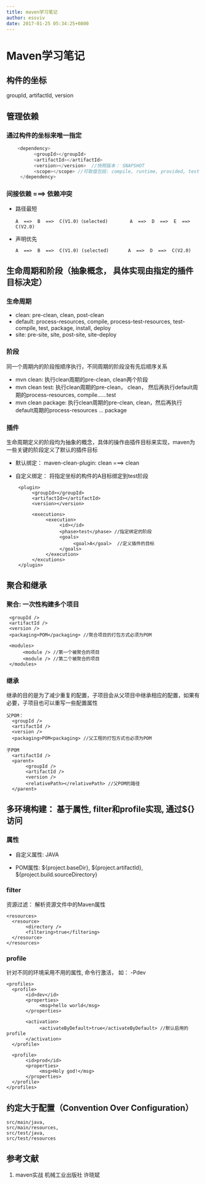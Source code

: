 ```yaml
---
title: maven学习笔记
author: essviv
date: 2017-01-25 05:34:25+0800
---
```


# Maven学习笔记

## 构件的坐标

groupId, artifactId, version

## 管理依赖 
    
### 通过构件的坐标来唯一指定

````java
	<dependency>
          <groupId></groupId>
          <artifactId></artifactId>
          <version></version>  //快照版本： SNAPSHOT
          <scope></scope> //可取值包括: compile, runtime, provided, test, system(不常用)
     </dependency>
````

### 间接依赖 ===> 依赖冲突

* 路径最短
	````     
	A  ==>  B  ==>  C(V1.0)（selected)        A  ==>  D  ==>  E  ==> C(V2.0)
	````
* 声明优先
	````
	A  ==>  B  ==>  C(V1.0) (selected)       A  ==>  D  ==>  C(V2.0)
	````

## 生命周期和阶段（抽象概念， 具体实现由指定的插件目标决定）
     
### 生命周期
* clean: pre-clean, clean, post-clean
* default: process-resources, compile, process-test-resources, test-compile, test, package, install, deploy
* site: pre-site, site, post-site, site-deploy

### 阶段
 
同一个周期内的阶段按顺序执行，不同周期的阶段没有先后顺序关系

* mvn clean: 执行clean周期的pre-clean, clean两个阶段
* mvn clean test: 执行clean周期的pre-clean， clean， 然后再执行default周期的process-resources, compile……test
* mvn clean package:  执行clean周期的pre-clean, clean，然后再执行default周期的process-resources ... package

### 插件

生命周期定义的阶段均为抽象的概念，具体的操作由插件目标来实现，maven为一些关键的阶段定义了默认的插件目标

* 默认绑定： maven-clean-plugin: clean  ===> clean

* 自定义绑定： 将指定坐标的构件的A目标绑定到test阶段

	````
	 <plugin>
	      <groupId></groupId>
	      <artifactId></artifactId>
	      <version></version>
	      
	      <executions>
	           <execution>
	                <id></id>
	                <phase>test</phase> //指定绑定的阶段
	                <goals>
	                     <goal>A</goal>  //定义插件的目标
	                </goals>
	           </execution>
	      </excutions>
	 </plugin>
	````

## 聚合和继承
     
### 聚合: 一次性构建多个项目
     
````
 <groupId />
 <artifactId />
 <version />
 <packaging>POM</packaging> //聚合项目的打包方式必须为POM
 
 <modules>
      <module /> //第一个被聚合的项目
      <module /> //第二个被聚合的项目
 </modules>
````

### 继承

继承的目的是为了减少重复的配置，子项目会从父项目中继承相应的配置，如果有必要，子项目也可以重写一些配置属性

```
父POM：
  <groupId />
  <artifactId />
  <version />
  <packaging>POM<packaging> //父工程的打包方式也必须为POM

子POM
  <artifactId />
  <parent>
       <groupId />
       <artifactId />
       <version />
       <relativePath></relativePath> //父POM的路径
  </parent>
```

## 多环境构建： 基于属性, filter和profile实现, 通过${}访问
### 属性

* 自定义属性: <helloWorld>JAVA</helloWorld>

* POM属性: ${project.baseDir}, ${project.artifactId}, ${project.build.sourceDirectory}

### filter

资源过滤： 解析资源文件中的Maven属性

````
<resources>
  <resource>
       <directory />
       <filtering>true</filtering>
  </resource>
</resources>
````

### profile

针对不同的环境采用不用的属性, 命令行激活， 如： -Pdev

````
<profiles>
  <profile>
       <id>dev</id>
       <properties>
            <msg>hello world</msg>
       </properties>

       <activation>
            <activateByDefault>true</activateByDefault> //默认启用的profile
       </activation>
  </profile>

  <profile>
       <id>prod</id>
       <properties>
            <msg>Holy god!</msg>
       </properties>
  </profile>
</profiles>
````

## 约定大于配置（Convention Over Configuration）
````
src/main/java, 
src/main/resources, 
src/test/java, 
src/test/resources
````

## 参考文献

1. maven实战  机械工业出版社  许晓斌
